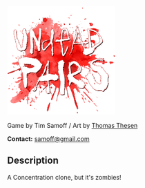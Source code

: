
<img src="https://github.com/timsamoff/UndeadPairs/blob/main/Production/up_icon.png?raw=true" width="250px" alt="Undead Pairs">

Game by Tim Samoff / Art by [Thomas Thesen](https://www.thomasthesen.art/)

**Contact:** samoff@gmail.com

## Description

A Concentration clone, but it's zombies!

